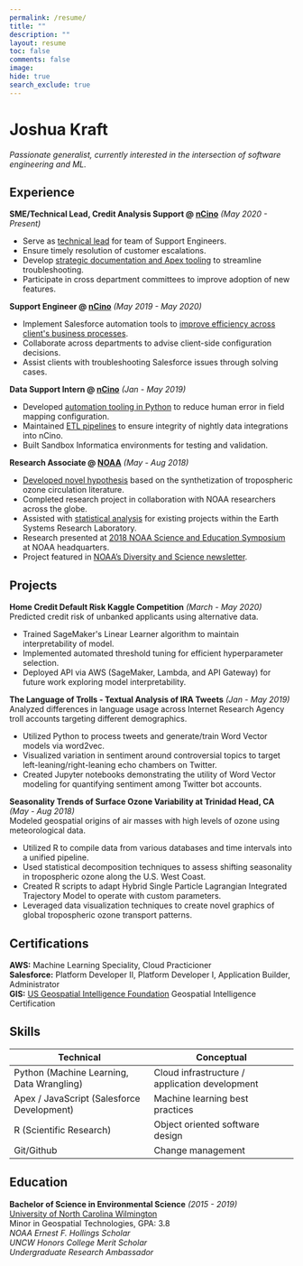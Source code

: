 ```yaml
---
permalink: /resume/
title: ""
description: ""
layout: resume
toc: false
comments: false
image: 
hide: true
search_exclude: true
---
```

# Joshua Kraft
_Passionate generalist, currently interested in the intersection of software engineering and ML._ <br>

## Experience

**SME/Technical Lead, Credit Analysis Support @ [nCino](http://ncino.com/)** _(May 2020 - Present)_ <br>

  - Serve as <u>technical lead</u> for team of Support Engineers.
  - Ensure timely resolution of customer escalations.
  - Develop <u>strategic documentation and Apex tooling</u> to streamline troubleshooting.
  - Participate in cross department committees to improve adoption of new features.

**Support Engineer @ [nCino](http://ncino.com/)** _(May 2019 - May 2020)_ <br>

  - Implement Salesforce automation tools to <u>improve efficiency across client's business processes</u>.
  - Collaborate across departments to advise client-side configuration decisions.
  - Assist clients with troubleshooting Salesforce issues through solving cases.

**Data Support Intern @ [nCino](http://ncino.com/)** _(Jan - May 2019)_ <br>

  - Developed <u>automation tooling in Python</u> to reduce human error in field mapping configuration.
  - Maintained <u>ETL pipelines</u> to ensure integrity of nightly data integrations into nCino.
  - Built Sandbox Informatica environments for testing and validation. 

**Research Associate @ [NOAA](https://www.noaa.gov/)** _(May - Aug 2018)_ <br>

  - <u>Developed novel hypothesis</u> based on the synthetization of tropospheric ozone circulation literature.
  - Completed research project in collaboration with NOAA researchers across the globe.
  - Assisted with <u>statistical analysis</u> for existing projects within the Earth Systems Research Laboratory.
  - Research presented at <u>2018 NOAA Science and Education Symposium</u> at NOAA headquarters.
  - Project featured in [NOAA’s Diversity and Science newsletter](https://eeo.oar.noaa.gov/Newsletter/2018/studentedition2018.pdf).

## Projects

**Home Credit Default Risk Kaggle Competition** _(March - May 2020)_ <br>
Predicted credit risk of unbanked applicants using alternative data.
- Trained SageMaker's Linear Learner algorithm to maintain interpretability of model.
- Implemented automated threshold tuning for efficient hyperparameter selection.
- Deployed API via AWS (SageMaker, Lambda, and API Gateway) for future work exploring model interpretability.

**The Language of Trolls - Textual Analysis of IRA Tweets** _(Jan - May 2019)_ <br>
Analyzed differences in language usage across Internet Research Agency troll accounts targeting different demographics.
- Utilized Python to process tweets and generate/train Word Vector models via word2vec.
- Visualized variation in sentiment around controversial topics to target left-leaning/right-leaning echo chambers on Twitter.
- Created Jupyter notebooks demonstrating the utility of Word Vector modeling for quantifying sentiment among Twitter bot accounts.

**Seasonality Trends of Surface Ozone Variability at Trinidad Head, CA** _(May - Aug 2018)_ <br>
Modeled geospatial origins of air masses with high levels of ozone using meteorological data.
- Utilized R to compile data from various databases and time intervals into a unified pipeline.
- Used statistical decomposition techniques to assess shifting seasonality in tropospheric ozone along the U.S. West Coast.
- Created R scripts to adapt Hybrid Single Particle Lagrangian Integrated Trajectory Model to operate with custom parameters.
- Leveraged data visualization techniques to create novel graphics of global tropospheric ozone transport patterns.

## Certifications

**AWS:** Machine Learning Speciality, Cloud Practicioner <br>
**Salesforce:** Platform Developer II, Platform Developer I, Application Builder, Administrator <br>
**GIS:** [US Geospatial Intelligence Foundation](https://usgif.org/) Geospatial Intelligence Certification <br>

## Skills

Technical | Conceptual
------------ | -------------
Python (Machine Learning, Data Wrangling) | Cloud infrastructure / application development
Apex / JavaScript (Salesforce Development) | Machine learning best practices
R (Scientific Research)| Object oriented software design
Git/Github | Change management

## Education
**Bachelor of Science in Environmental Science** _(2015 - 2019)_<br>
[University of North Carolina Wilmington](https://uncw.edu/) <br>
Minor in Geospatial Technologies, GPA: 3.8 <br>
_NOAA Ernest F. Hollings Scholar_ <br>
_UNCW Honors College Merit Scholar_ <br>
_Undergraduate Research Ambassador_ <br>